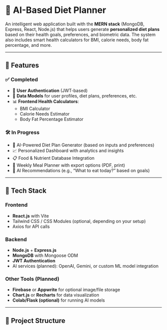 # 🥗 AI-Based Diet Planner

An intelligent web application built with the **MERN stack** (MongoDB, Express, React, Node.js) that helps users generate **personalized diet plans** based on their health goals, preferences, and biometric data. The system also includes smart health calculators for BMI, calorie needs, body fat percentage, and more.

---

## 🚀 Features

### ✅ Completed
- 🔐 **User Authentication** (JWT-based)
- 🧠 **Data Models** for user profiles, diet plans, preferences, etc.
- 📊 **Frontend Health Calculators**:
  - BMI Calculator
  - Calorie Needs Estimator
  - Body Fat Percentage Estimator

### 🛠️ In Progress
- 🤖 AI-Powered Diet Plan Generator (based on inputs and preferences)
- 📈 Personalized Dashboard with analytics and insights
- 📋 Food & Nutrient Database Integration
- 🧾 Weekly Meal Planner with export options (PDF, print)
- 🧠 AI Recommendations (e.g., “What to eat today?” based on goals)

---

## 🧰 Tech Stack

### Frontend
- **React.js** with Vite
- Tailwind CSS / CSS Modules (optional, depending on your setup)
- Axios for API calls

### Backend
- **Node.js** + **Express.js**
- **MongoDB** with Mongoose ODM
- **JWT Authentication**
- AI services (planned): OpenAI, Gemini, or custom ML model integration

### Other Tools (Planned)
- **Firebase** or **Appwrite** for optional image/file storage
- **Chart.js** or **Recharts** for data visualization
- **Colab/Flask (optional)** for running AI models

---

## 📂 Project Structure

